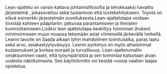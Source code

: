 Lean-ajattelu on varsin kattava johtamisfilosofia ja tehokkaaksi havaittu järjestelmä , jokasoveltuu sekä tuotantoon että tuotekehitykseen. Toyota on elävä esimerkki järjestelmän sovelluksesta.Lean-ajattelutapa voidaan tiivistää  kahteen pääpilariin: jatkuvaa parantamiseen ja ihmisten kunnioittamiseen.Lisäksi lean ajattelutapa keskittyy toiminnan (hukan) minimoimiseen muun muassa tekemään asiat viimeisellä järkevällä hetkellä. Leanin tavoite on Saada aikaan lyhin mahdollinen toimitusaika, paras laatu sekä arvo, asiakastyytyväisyys. Leanin pyrkimys on myös  alhaisimmat kustannukset ja korkea moraali ja turvallisuus. Lean-ajattelumallin omaksuminen vaatii, että työympäristöä ja sen toimintaa katsotaan aivan uudesta näkökulmasta. Sen käyttöönotto voi kestää vuosia vaatien laajaa opiskelua.
